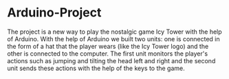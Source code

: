 # Arduino-Project
The project is a new way to play the nostalgic game Icy Tower with the help of Arduino.
With the help of Arduino we built two units: one is connected in the form of a hat that 
the player wears (like the Icy Tower logo) and the other is connected to the computer.
The first unit monitors the player's actions such as jumping and tilting the head left 
and right and the second unit sends these actions with the help of the keys to the game.
